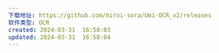```yaml
---
下载地址: https://github.com/hiroi-sora/Umi-OCR_v2/releases
软件类型: OCR
created: 2024-03-31  16:58:03
updated: 2024-03-31  16:58:04
---
```

